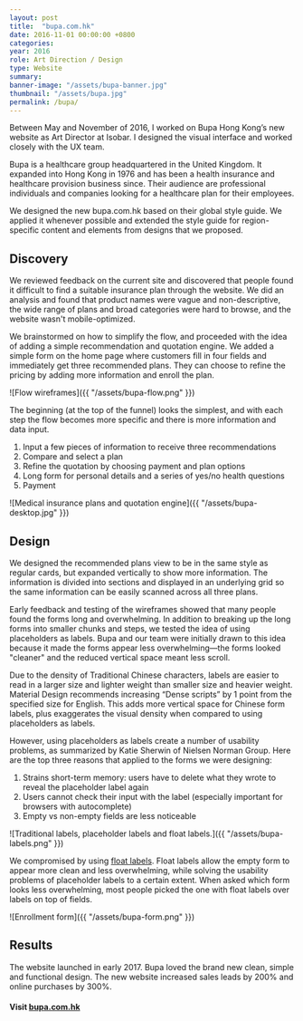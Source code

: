 ```yaml
---
layout: post
title:  "bupa.com.hk"
date: 2016-11-01 00:00:00 +0800
categories:
year: 2016
role: Art Direction / Design
type: Website
summary: 
banner-image: "/assets/bupa-banner.jpg"
thumbnail: "/assets/bupa.jpg"
permalink: /bupa/
---
```




Between May and November of 2016, I worked on Bupa Hong Kong’s new website as Art Director at Isobar. I designed the visual interface and worked closely with the UX team.

Bupa is a healthcare group headquartered in the United Kingdom. It expanded into Hong Kong in 1976 and has been a health insurance and healthcare provision business since. Their audience are professional individuals and companies looking for a healthcare plan for their employees.

We designed the new bupa.com.hk based on their global style guide. We applied it whenever possible and extended the style guide for region-specific content and elements from designs that we proposed. 



## Discovery

We reviewed feedback on the current site and discovered that people found it difficult to find a suitable insurance plan through the website. We did an analysis and found that product names were vague and non-descriptive, the wide range of plans and broad categories  were hard to browse, and the website wasn't mobile-optimized. 

We brainstormed on how to simplify the flow, and proceeded with the idea of adding a simple recommendation and quotation engine. We added a simple form on the home page where customers fill in four fields and immediately get three recommended plans. They can choose to refine the pricing by adding more information and enroll the plan.

![Flow wireframes]({{ "/assets/bupa-flow.png" }})

The beginning (at the top of the funnel) looks the simplest, and with each step the flow becomes more specific and there is more information and data input.

1. Input a few pieces of information to receive three recommendations
2. Compare and select a plan
3. Refine the quotation by choosing payment and plan options
4. Long form for personal details and a series of yes/no health questions
5. Payment


![Medical insurance plans and quotation engine]({{ "/assets/bupa-desktop.jpg" }})


## Design

We designed the recommended plans view to be in the same style as regular cards, but expanded vertically to show more information. The information is divided into sections and displayed in an underlying grid so the same information can be easily scanned across all three plans.

Early feedback and testing of the wireframes showed that many people found the forms long and overwhelming. In addition to breaking up the long forms into smaller chunks and steps, we tested the idea of using placeholders as labels. Bupa and our team were initially drawn to this idea because it made the forms appear less overwhelming—the forms looked "cleaner" and the reduced vertical space meant less scroll.

Due to the density of Traditional Chinese characters, labels are easier to read in a larger size and lighter weight than smaller size and heavier weight. Material Design recommends increasing “Dense scripts” by 1 point from the specified size for English. This adds more vertical space for Chinese form labels, plus exaggerates the visual density when compared to using placeholders as labels.

However, using placeholders as labels create a number of usability problems, as summarized by Katie Sherwin of Nielsen Norman Group. Here are the top three reasons that applied to the forms we were designing:

1. Strains short-term memory: users have to delete what they wrote to reveal the placeholder label again
2. Users cannot check their input with the label (especially important for browsers with autocomplete)
3. Empty vs non-empty fields are less noticeable

![Traditional labels, placeholder labels and float labels.]({{ "/assets/bupa-labels.png" }})

We compromised by using <a href="https://medium.com/r/?url=http%3A%2F%2Fmds.is%2Ffloat-label-pattern%2F" target="_blank">float labels</a>. Float labels allow the empty form to appear more clean and less overwhelming, while solving the usability problems of placeholder labels to a certain extent. When asked which form looks less overwhelming, most people picked the one with float labels over labels on top of fields.

![Enrollment form]({{ "/assets/bupa-form.png" }})

## Results

The website launched in early 2017. Bupa loved the brand new clean, simple and functional design. The new website increased sales leads by 200% and online purchases by 300%.

<h4>Visit <a href="https://www.bupa.com.hk" target="_blank">bupa.com.hk</a></h4>
